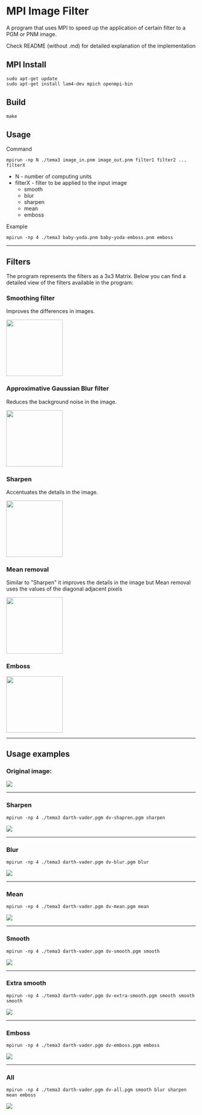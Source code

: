 # MPI Image Filter

A program that uses MPI to speed up the application of certain filter to a PGM or PNM image.

Check README (without .md) for detailed explanation of the implementation

## MPI Install

```
sudo apt-get update
sudo apt-get install lam4-dev mpich openmpi-bin
```

## Build

```
make
```

## Usage

Command

```
mpirun -np N ./tema3 image_in.pnm image_out.pnm filter1 filter2 ... filterX
```

- N - number of computing units
- filterX - filter to be applied to the input image
  - smooth
  - blur
  - sharpen
  - mean
  - emboss

Example

```
mpirun -np 4 ./tema3 baby-yoda.pnm baby-yoda-emboss.pnm emboss
```

---

## Filters

The program represents the filters as a 3x3 Matrix. Below you can find a detailed view of the filters available in the program:

### Smoothing filter

Improves the differences in images.

<img src="ColectiePoze/README_Images/smooth.png" height="150"/>

### Approximative Gaussian Blur filter

Reduces the background noise in the image.

<img src="ColectiePoze/README_Images/blur.png" height="150"/>

### Sharpen

Accentuates the details in the image.

<img src="ColectiePoze/README_Images/sharpen.png" height="150"/>

### Mean removal

Similar to "Sharpen" it improves the details in the image but Mean removal uses the values of the diagonal adjacent pixels

<img src="ColectiePoze/README_Images/mean.png" height="150"/>

### Emboss

<img src="ColectiePoze/README_Images/emboss.png" height="150"/>

---

## Usage examples

### Original image:

<img src="ColectiePoze/README_Images/darth-vader.png"/>

---

### Sharpen

```
mpirun -np 4 ./tema3 darth-vader.pgm dv-shapren.pgm sharpen

```

<img src="ColectiePoze/README_Images/dv-sharpen.png"/>

---

### Blur

```
mpirun -np 4 ./tema3 darth-vader.pgm dv-blur.pgm blur

```

<img src="ColectiePoze/README_Images/dv-blur.png"/>

---

### Mean

```
mpirun -np 4 ./tema3 darth-vader.pgm dv-mean.pgm mean

```

<img src="ColectiePoze/README_Images/dv-mean.png"/>

---

### Smooth

```
mpirun -np 4 ./tema3 darth-vader.pgm dv-smooth.pgm smooth

```

<img src="ColectiePoze/README_Images/dv-smooth.png"/>

---

### Extra smooth

```
mpirun -np 4 ./tema3 darth-vader.pgm dv-extra-smooth.pgm smooth smooth smooth

```

<img src="ColectiePoze/README_Images/dv-extra-smooth.png"/>

---

### Emboss

```
mpirun -np 4 ./tema3 darth-vader.pgm dv-emboss.pgm emboss

```

<img src="ColectiePoze/README_Images/dv-emboss.png"/>

---

### All

```
mpirun -np 4 ./tema3 darth-vader.pgm dv-all.pgm smooth blur sharpen mean emboss

```

<img src="ColectiePoze/README_Images/dv-all.png"/>
